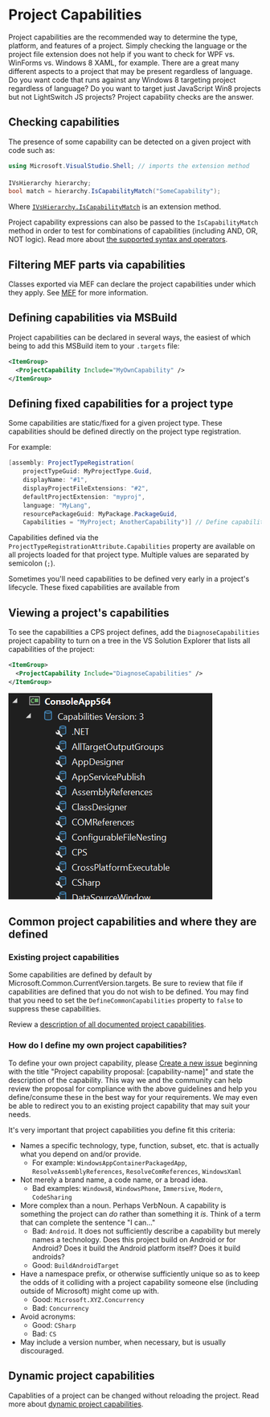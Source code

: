 # Project Capabilities

Project capabilities are the recommended way to determine the type, platform,
and features of a project. Simply checking the language or the project
file extension does not help if you want to check for WPF vs. WinForms
vs. Windows 8 XAML, for example. There are a great many different aspects
to a project that may be present regardless of language. Do you want code
that runs against any Windows 8 targeting project regardless of language?
Do you want to target just JavaScript Win8 projects but not LightSwitch
JS projects? Project capability checks are the answer.

## Checking capabilities

The presence of some capability can be detected on a given project with
code such as:

```csharp
using Microsoft.VisualStudio.Shell; // imports the extension method

IVsHierarchy hierarchy;
bool match = hierarchy.IsCapabilityMatch("SomeCapability");
```

Where [`IVsHierarchy.IsCapabilityMatch`](https://learn.microsoft.com/dotnet/api/microsoft.visualstudio.shell.packageutilities.iscapabilitymatch) is an extension method.

Project capability expressions can also be passed to the `IsCapabilityMatch`
method in order to test for combinations of capabilities (including
AND, OR, NOT logic). Read more about [the supported syntax and
operators](https://msdn.microsoft.com/library/microsoft.visualstudio.shell.interop.ivsbooleansymbolexpressionevaluator.evaluateexpression.aspx).

## Filtering MEF parts via capabilities

Classes exported via MEF can declare the project capabilities under which they apply. See [MEF](mef.md) for more information.

## Defining capabilities via MSBuild

Project capabilities can be declared in several ways, the easiest of which
being to add this MSBuild item to your `.targets` file:

```xml
<ItemGroup>
  <ProjectCapability Include="MyOwnCapability" />
</ItemGroup>
```

## Defining fixed capabilities for a project type

Some capabilities are static/fixed for a given project type. These capabilities should be defined directly on the project type registration.

For example:

```csharp
[assembly: ProjectTypeRegistration(
    projectTypeGuid: MyProjectType.Guid,
    displayName: "#1",
    displayProjectFileExtensions: "#2",
    defaultProjectExtension: "myproj",
    language: "MyLang",
    resourcePackageGuid: MyPackage.PackageGuid,
    Capabilities = "MyProject; AnotherCapability")] // Define capabilities here
```

Capabilities defined via the `ProjectTypeRegistrationAttribute.Capabilities` property are available on all projects loaded for that project type. Multiple values are separated by semicolon (`;`).

Sometimes you'll need capabilities to be defined very early in a project's lifecycle. These fixed capabilities are available from

## Viewing a project's capabilities

To see the capabilities a CPS project defines, add the `DiagnoseCapabilities` project capability to turn on a tree in the VS Solution Explorer that lists all capabilities of the project:

```xml
<ItemGroup>
  <ProjectCapability Include="DiagnoseCapabilities" />
</ItemGroup>
```

![alt text](../Images/diagnose-capabilities-tree.png)

## Common project capabilities and where they are defined

### Existing project capabilities

Some capabilities are defined by default by Microsoft.Common.CurrentVersion.targets.
Be sure to review that file if capabilities are defined that you do not wish
to be defined. You may find that you need to set the `DefineCommonCapabilities`
property to `false` to suppress these capabilities.

Review a [description of all documented project capabilities](project_capabilities.md).

### How do I define my own project capabilities?
    
To define your own project capability, please [Create a new issue][NewIssue]
beginning with the title "Project capability proposal: [capability-name]"
and state the description of the capability. This way we and the community
can help review the proposal for compliance with the above guidelines
and help you define/consume these in the best way for your requirements.
We may even be able to redirect you to an existing project capability
that may suit your needs.

It's very important that project capabilities you define fit this criteria:

- Names a specific technology, type, function, subset, etc. that is actually 
  what you depend on and/or provide. 
  - For example: `WindowsAppContainerPackagedApp`, `ResolveAssemblyReferences`, 
    `ResolveComReferences`, `WindowsXaml`
- Not merely a brand name, a code name, or a broad idea.
  - Bad examples: `Windows8`, `WindowsPhone`, `Immersive`, `Modern`, 
    `CodeSharing`
- More complex than a noun. Perhaps VerbNoun. A capability is something the 
  project can *do* rather than something it *is*. Think of a term that can 
  complete the sentence "I can…"
  - Bad: `Android`. It does not sufficiently describe a capability but merely 
    names a technology. Does this project build on Android or for Android? 
    Does it build the Android platform itself? Does it build androids?
  - Good: `BuildAndroidTarget`
- Have a namespace prefix, or otherwise sufficiently unique so as to keep the 
  odds of it colliding with a project capability someone else (including 
  outside of Microsoft) might come up with.
  - Good: `Microsoft.XYZ.Concurrency`
  - Bad: `Concurrency`
- Avoid acronyms: 
  - Good: `CSharp`
  - Bad: `CS`
- May include a version number, when necessary, but is usually discouraged.

## Dynamic project capabilities

Capablities of a project can be changed without reloading the project.
Read more about [dynamic project capabilities](dynamicCapabilities.md).

 [NewIssue]: https://github.com/Microsoft/VSProjectSystem/issues/new
 
